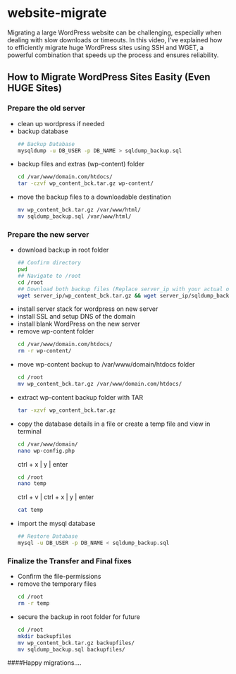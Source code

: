 # website-migrate
Migrating a large WordPress website can be challenging, especially when dealing with slow downloads or timeouts. 
In this video, I’ve explained how to efficiently migrate huge WordPress sites using SSH and WGET, a powerful combination that speeds up the process and ensures reliability.

## How to Migrate WordPress Sites Easity (Even HUGE Sites)

### Prepare the old server
- clean up wordpress if needed
- backup database
   ```bash
   ## Backup Database
   mysqldump -u DB_USER -p DB_NAME > sqldump_backup.sql
   ```
- backup files and extras (wp-content) folder
   ```bash
   cd /var/www/domain.com/htdocs/
   tar -czvf wp_content_bck.tar.gz wp-content/
   ```
- move the backup files to a downloadable destination
   ```bash
   mv wp_content_bck.tar.gz /var/www/html/
   mv sqldump_backup.sql /var/www/html/
   ```

### Prepare the new server
- download backup in root folder
  ```bash
  ## Confirm directory
  pwd
  ## Navigate to /root
  cd /root
  ## Download both backup files (Replace server_ip with your actual old-server IP address)
  wget server_ip/wp_content_bck.tar.gz && wget server_ip/sqldump_backup.sql
  ```
- install server stack for wordpress on new server
- install SSL and setup DNS of the domain
- install blank WordPress on the new server
- remove wp-content folder
  ```bash
  cd /var/www/domain.com/htdocs/
  rm -r wp-content/
  ```
- move wp-content backup to /var/www/domain/htdocs folder
  ```bash
  cd /root
  mv wp_content_bck.tar.gz /var/www/domain.com/htdocs/
  ```
- extract wp-content backup folder with TAR
  ```bash
  tar -xzvf wp_content_bck.tar.gz
  ```
- copy the database details in a file or create a temp file and view in terminal
  ```bash
  cd /var/www/domain/
  nano wp-config.php
  ```
  ctrl + x | y | enter
  ```bash
  cd /root
  nano temp
  ```
  ctrl + v | ctrl + x | y | enter
  ```bash
  cat temp
  ```
- import the mysql database
  ```bash
  ## Restore Database
  mysql -u DB_USER -p DB_NAME < sqldump_backup.sql
  ```
### Finalize the Transfer and Final fixes

- Confirm the file-permissions
- remove the temporary files
  ```bash
  cd /root
  rm -r temp
  ```
- secure the backup in root folder for future
  ```bash
  cd /root
  mkdir backupfiles
  mv wp_content_bck.tar.gz backupfiles/
  mv sqldump_backup.sql backupfiles/
  ```

####Happy migrations....
